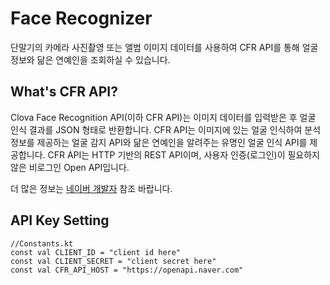 Face Recognizer
===============

단말기의 카메라 사진촬영 또는 앨범 이미지 데이터를 사용하여 CFR API를 통해 얼굴 정보와 닮은 연예인을 조회하실 수 있습니다.





What's CFR API?
---------------
Clova Face Recognition API(이하 CFR API)는 이미지 데이터를 입력받은 후 얼굴 인식 결과를 JSON 형태로 반환합니다. CFR API는 이미지에 있는 얼굴 인식하여 분석 정보를 제공하는 얼굴 감지 API와 닮은 연예인을 알려주는 유명인 얼굴 인식 API를 제공합니다. CFR API는 HTTP 기반의 REST API이며, 사용자 인증(로그인)이 필요하지 않은 비로그인 Open API입니다.

더 많은 정보는 [네이버 개발자][1] 참조 바랍니다.

API Key Setting
---------------
```
//Constants.kt
const val CLIENT_ID = "client id here"
const val CLIENT_SECRET = "client secret here"
const val CFR_API_HOST = "https://openapi.naver.com"
```


[1]: https://developers.naver.com/docs/clova/api/
